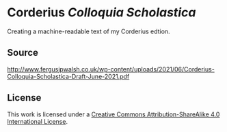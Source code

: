 # Corderius _Colloquia Scholastica_ 

Creating a machine-readable text of my Corderius edtion.

## Source

http://www.fergusjpwalsh.co.uk/wp-content/uploads/2021/06/Corderius-Colloquia-Scholastica-Draft-June-2021.pdf

## License

This work is licensed under a [Creative Commons Attribution-ShareAlike 4.0 International License](http://creativecommons.org/licenses/by-sa/4.0/).

